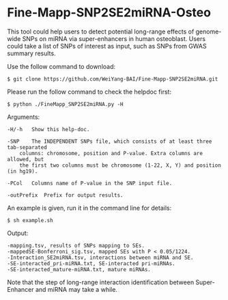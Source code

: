 # Fine-Mapp-SNP2SE2miRNA-Osteo

This tool could help users to detect potential long-range effects of genome-wide SNPs on miRNA via super-enhancers in human osteoblast. Users could take a list of SNPs of interest as input, such as SNPs from GWAS summary results.


Use the follow command to download:

	$ git clone https://github.com/WeiYang-BAI/Fine-Mapp-SNP2SE2miRNA.git 

Please run the follow command to check the helpdoc first:

	$ python ./FineMapp_SNP2SE2miRNA.py -H
	
Arguments:
	
	-H/-h	Show this help-doc.

	-SNP	The INDEPENDENT SNPs file, which consists of at least three tab-separated
		columns: chromosome, position and P-value. Extra columns are allowed, but
		the first two columns must be chromosome (1-22, X, Y) and position (in hg19). 
	
	-PCol	Columns name of P-value in the SNP input file.
	
	-outPrefix	Prefix for output results.

An example is given, run it in the command line for details:

	$ sh example.sh
	
Output:

	-mapping.tsv, results of SNPs mapping to SEs.
	-mappedSE-Bonferroni_sig.tsv, mapped SEs with P < 0.05/1224.
	-Interaction_SE2miRNA.tsv, interactions between miRNA and SE.
	-SE-interacted_pri-miRNA.txt, SE-interacted pri-miRNAs.
	-SE-interacted_mature-miRNA.txt, mature miRNAs.



 Note that the step of long-range interaction identification between Super-Enhancer and miRNA may take a while. 


